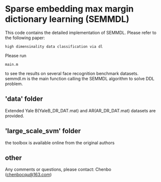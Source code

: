 # Sparse embedding max margin dictionary learning (SEMMDL)

This code contains the detailed implementation of SEMMDL. Please refer to the following paper:

	high dimensinality data classification via dl

Please run 

	main.m

to see the results on several face recognition benchmark datasets. semmdl.m is the main function 
calling the SEMMDL algorithm to solve DDL problem.

## 'data' folder

Extended Yale B(YaleB_DR_DAT.mat) and AR(AR_DR_DAT.mat) datasets are provided.

## 'large_scale_svm' folder

the toolbox is available online from the original authors 

## other
Any comments or questions, please contact: Chenbo (chenbocqu@163.com)
